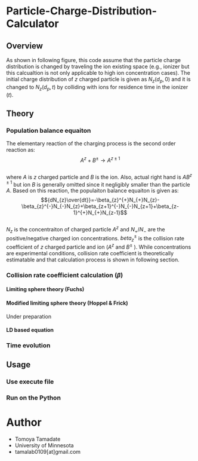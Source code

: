 # Particle-Charge-Distribution-Calculator
## Overview
As shown in following figure, this code assume that the particle charge distribution is changed by traveling the ion existing space (e.g., ionizer but this calcualtion is not only applicable to high ion concentration cases).  The initial charge distribution of $z$ charged particle is given as $N_z(d_p,0)$ and it is changed to $N_z(d_p,t)$ by colliding with ions for residence time in the ionizer ($t$).  

## Theory
### Population balance equaiton
The elementary reaction of the charging process is the second order reaction as:  
$$A^z+B^{\pm}{\rightarrow}A^{z\pm1}$$  
where $A$ is $z$ charged particle and $B$ is the ion.  Also, actual right hand is $AB^{z\pm1}$ but ion $B$ is generally omitted since it negligibly smaller than the particle $A$. Based on this reaction, the populaiton balance equaiton is given as:  
$${dN_{z}\over{dt}}=-\beta_{z}^{+}N_{+}N_{z}-\beta_{z}^{-}N_{-}N_{z}+\beta_{z+1}^{-}N_{-}N_{z+1}+\beta_{z-1}^{+}N_{+}N_{z-1}$$  
$N_z$ is the concentraiton of charged particle $A^z$ and $N_{+}/N_{-}$ are the positive/negative charged ion concentrations.  $beta_{z}^{\pm}$ is the collision rate coefficient of $z$ charged particle and ion ($A^z$ and $B^{\pm}$ ).  While concentrations are experimental conditions, collision rate coefficient is theoretically estimatable and that calculation process is shown in following section.
### Collision rate coefficient calculation ($\beta$)
#### Limiting sphere theory (Fuchs)
#### Modified limiting sphere theory (Hoppel & Frick)
Under preparation
#### LD based equation
### Time evolution

## Usage
### Use execute file
### Run on the Python

# Author
* Tomoya Tamadate
* University of Minnesota
* tamalab0109[at]gmail.com

